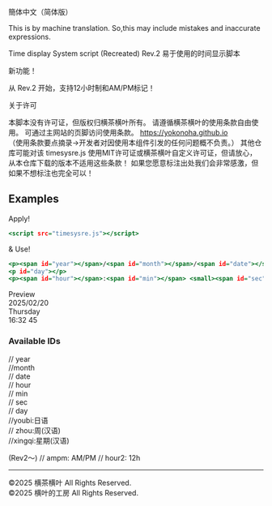 簡体中文（简体版）

This is by machine translation. So,this may include mistakes and inaccurate expressions.  

Time display System script (Recreated) Rev.2
易于使用的时间显示脚本

新功能！

从 Rev.2 开始，支持12小时制和AM/PM标记！

关于许可

本脚本没有许可证，但版权归横茶横叶所有。
请遵循横茶横叶的使用条款自由使用。
可通过主网站的页脚访问使用条款。
https://yokonoha.github.io  
（使用条款要点摘录→开发者对因使用本组件引发的任何问题概不负责。）
其他仓库可能对该 timesysre.js 使用MIT许可证或横茶横叶自定义许可证，但请放心，从本仓库下载的版本不适用这些条款！
如果您愿意标注出处我们会非常感激，但如果不想标注也完全可以！  
## Examples  
Apply!  
```html.html
<script src="timesysre.js"></script>
```
& Use!  
```usecase.html
<p><span id="year"></span>/<span id="month"></span>/<span id="date"></span></p>
<p id="day"></p>
<p><span id="hour"></span>:<span id="min"></span> <small><span id="sec"></span></small></p>
```
Preview  
2025/02/20  
Thursday  
16:32 45  

### Available IDs  
// year  
//month  
// date  
// hour  
//  min  
//  sec  
//  day  
//youbi:日语  
// zhou:周(汉语)  
//xingqi:星期(汉语)  

(Rev2〜)
// ampm: AM/PM
// hour2: 12h

***************************
©2025 横茶横叶 All Rights Reserved.  
©2025 横叶的工房 All Rights Reserved.    
